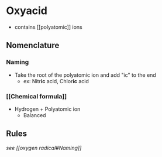 # Oxyacid
- contains [[polyatomic]] ions

## Nomenclature

### Naming
- Take the root of the polyatomic ion and add "ic" to the end
	- ex: Nitr**ic** acid, Chlor**ic** acid

### [[Chemical formula]]
- Hydrogen + Polyatomic ion
	- Balanced

## Rules
*see [[oxygen radical#Naming]]*